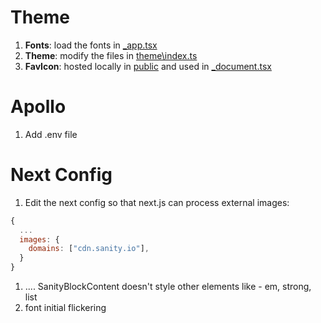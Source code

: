 # Theme

1. **Fonts**: load the fonts in [\_app.tsx](./next/pages/_app.tsx)
2. **Theme**: modify the files in [theme\index.ts](./next/template/theme/index.ts)
3. **FavIcon**: hosted locally in [public](./next/public/) and used in [\_document.tsx](./next/pages/_document.tsx)

# Apollo

1. Add .env file

# Next Config

1. Edit the next config so that next.js can process external images:

```js
{
  ...
  images: {
    domains: ["cdn.sanity.io"],
  }
}
```

<!-- TODO -->

1. .... SanityBlockContent doesn't style other elements like - em, strong, list
2. font initial flickering
